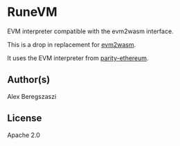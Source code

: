 # RuneVM

EVM interpreter compatible with the evm2wasm interface.

This is a drop in replacement for [evm2wasm](https://github.com/ewasm/evm2wasm).

It uses the EVM interpreter from [parity-ethereum](https://github.com/paritytech/parity-ethereum/).

## Author(s)

Alex Beregszaszi

## License

Apache 2.0
